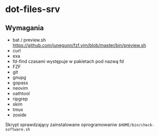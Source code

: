 # dot-files-srv

## Wymagania

- bat / preview.sh https://github.com/junegunn/fzf.vim/blob/master/bin/preview.sh
- curl
- exa
- fd-find czasami występuje w pakietach pod nazwą fd
- FZF
- git
- gnupg
- gopass
- neovim
- oathtool
- ripgrep
- skim
- tmux
- zoxide

Skrypt sprawdzający zainstalowane oprogramowaniw `$HOME/bin/check-software.sh`
